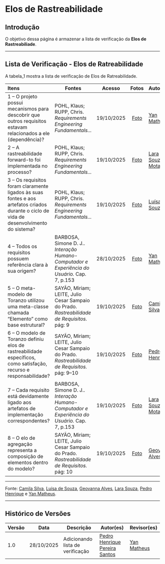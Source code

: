 # Elos de Rastreabilidade

## Introdução

O objetivo dessa página é armazenar a lista de verificação da **Elos de Rastreabiliade**.

---

## Lista de Verificação - **Elos de Ratreabilidade**

A tabela_1 mostra a lista de verificação de Elos de Ratreabilidade.

 Itens                                                                                                        | Fontes                                                                                            | Acesso | Fotos | Autor |
| :----------------------------------------------------------------------------------------------------------- | ------------------------------------------------------------------------------------------------- | :----: | :----: | :---- |
| 1 – O projeto possui mecanismos para descobrir que outros requisitos estavam relacionados a ele (dependência)? | POHL, Klaus; RUPP, Chris. *Requirements Engineering Fundamentals...*                              | 19/10/2025 | [Foto](https://ibb.co/274wvg89) | [Yan Matheus](https://github.com/Yanmatheus0812) |
| 2 – A rastreabilidade forward-to foi implementada no processo?                                                | POHL, Klaus; RUPP, Chris. *Requirements Engineering Fundamentals...*                              | 19/10/2025 | [Foto](https://ibb.co/CKwGcyR1) | [Lara Souza Mota](https://github.com/mel14-hub)  |
| 3 – Os requisitos foram claramente ligados às suas fontes e aos artefatos criados durante o ciclo de vida de desenvolvimento do sistema? | POHL, Klaus; RUPP, Chris. *Requirements Engineering Fundamentals...*                              | 19/10/2025 | [Foto](https://ibb.co/Ngxs6snB) | [Luísa de Souza](https://github.com/luisa12ll)  |
| 4 – Todos os requisitos possuem referência clara à sua origem?                                                | BARBOSA, Simone D. J.. *Interação Humano-Computador e Experiência do Usuário.* Cap. 7, p.153      | 28/10/2025 | [Foto](https://ibb.co/3mmTgBrh) |[Yan Matheus](https://github.com/Yanmatheus0812)   |
| 5 – O meta-modelo de Toranzo utilizou uma meta-classe chamada “Elemento” como base estrutural?                | SAYÃO, Miriam; LEITE, Julio Cesar Sampaio do Prado. *Rastreabilidade de Requisitos.* pág: 9       | 19/10/2025 | [Foto](https://ibb.co/nNqpW14L) | [Camila Silva](https://github.com/CamilaSilvaC)  |
| 6 – O modelo de Toranzo definiu elos de rastreabilidade específicos, como satisfação, recurso e responsabilidade? | SAYÃO, Miriam; LEITE, Julio Cesar Sampaio do Prado. *Rastreabilidade de Requisitos.* pág: 9–10    | 19/10/2025 | [Foto](https://ibb.co/F4Y0RJKB) | [Pedro Henrique](https://github.com/pedrohpsantos) |
| 7 – Cada requisito está devidamente ligado aos artefatos de implementação correspondentes?                    | BARBOSA, Simone D. J.. *Interação Humano-Computador e Experiência do Usuário.* Cap. 7, p.153      | 19/10/2025 | [Foto](https://ibb.co/PZQrWM8s) | [Lara Souza Mota](https://github.com/mel14-hub)|
| 8 – O elo de agregação representa a composição de elementos dentro do modelo?                                 | SAYÃO, Miriam; LEITE, Julio Cesar Sampaio do Prado. *Rastreabilidade de Requisitos.* pág: 10      | 19/10/2025 | [Foto](https://ibb.co/s8dTTSH) | [Geovanna Alves](https://github.com/GeovannaUmbelino)  |

---

Fonte: [Camila Silva](https://github.com/CamilaSilvaC), [Luísa de Souza](https://github.com/luisa12ll), [Geovanna Alves](https://github.com/GeovannaUmbelino), [Lara Souza](https://github.com/mel14-hub), [Pedro Henrique](https://github.com/pedrohpsantos) e [Yan Matheus](https://github.com/Yanmatheus0812).

---

## Histórico de Versões

| Versão | Data       | Descrição                        | Autor(es)                                                         | Revisor(es)                                      |
| ------ | ---------- | -------------------------------- | ----------------------------------------------------------------- | ------------------------------------------------ |
| 1.0    | 28/10/2025 | Adicionando lista de verificação | [Pedro Henrique Pereira Santos](https://github.com/pedrohpsantos) | [Yan Matheus](https://github.com/Yanmatheus0812) |
